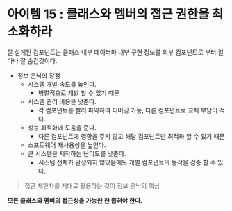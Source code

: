 # 아이템 15 : 클래스와 멤버의 접근 권한을 최소화하라  
잘 설계된 컴포넌트는 클래스 내부 데이터와 내부 구현 정보를 외부 컴포넌트로 부터 얼마나 잘 숨긴것이다.  
* 정보 은닉의 장점
    * 시스템 개발 속도를 높인다.
        * 병렬적으로 개발 할 수 있기 때문
    * 시스템 관리 비용을 낮춘다.
        * 각 컴포넌트를 빨리 파악하여 디버깅 가능, 다른 컴포넌트로 교체 부담이 적다.
    * 성능 최적화에 도움을 준다.
        * 다른 컴포넌트에 영향을 주지 않고 해당 컴포넌트만 최적화 할 수 있기 때문
    * 소프트웨어 재사용성을 높인다.
    * 큰 시스템을 제작하는 난이도를 낮춘다.
        * 시스템 전체가 완성되지 않았음에도 개별 컴포넌트의 동작을 검증 할 수 있다.

> 접근 제한자를 제대로 활용하는 것이 정보 은닉의 핵심  

**모든 클래스와 멤버의 접근성을 가능한 한 좁혀야 한다.**  
